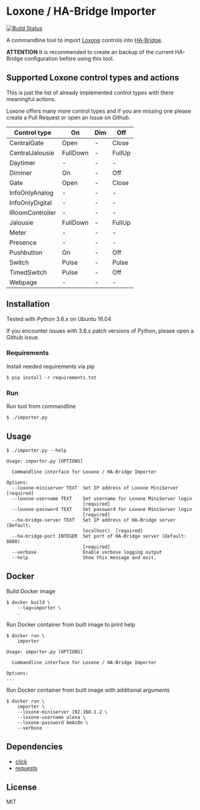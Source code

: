 # Loxone / HA-Bridge Importer
[![Build Status](https://travis-ci.org/escalate/loxone-ha-bridge-importer.svg?branch=master)](https://travis-ci.org/escalate/loxone-ha-bridge-importer)

A commandline tool to import [Loxone](https://www.loxone.com) controls into [HA-Bridge](https://github.com/bwssytems/ha-bridge).

**ATTENTION** It is recommended to create an backup of the current HA-Bridge configuration before using this tool.

## Supported Loxone control types and actions
This is just the list of already implemented control types with there meaningful actions.

Loxone offers many more control types and if you are missing one please create a Pull Request or open an Issue on Github.

| Control type    | On       | Dim | Off    |
| --------------- | -------- | --- | ------ |
| CentralGate     | Open     | -   | Close  |
| CentralJalousie | FullDown | -   | FullUp |
| Daytimer        | -        | -   | -      |
| Dimmer          | On       | -   | Off    |
| Gate            | Open     | -   | Close  |
| InfoOnlyAnalog  | -        | -   | -      |
| InfoOnlyDigital | -        | -   | -      |
| IRoomController | -        | -   | -      |
| Jalousie        | FullDown | -   | FullUp |
| Meter           | -        | -   | -      |
| Presence        | -        | -   | -      |
| Pushbutton      | On       | -   | Off    |
| Switch          | Pulse    | -   | Pulse  |
| TimedSwitch     | Pulse    | -   | Off    |
| Webpage         | -        | -   | -      |

## Installation
Tested with Python 3.6.x on Ubuntu 16.04

If you encounter issues with 3.6.x patch versions of Python, please open a Github issue.

### Requirements
Install needed requirements via pip

```
$ pip install -r requirements.txt
```

### Run
Run tool from commandline
```
$ ./importer.py
```

## Usage
```
$ ./importer.py --help

Usage: importer.py [OPTIONS]

  Commandline interface for Loxone / HA-Bridge Importer

Options:
  --loxone-miniserver TEXT  Set IP address of Loxone MiniServer  [required]
  --loxone-username TEXT    Set username for Loxone MiniServer login
                            [required]
  --loxone-password TEXT    Set password for Loxone MiniServer login
                            [required]
  --ha-bridge-server TEXT   Set IP address of HA-Bridge server (Default:
                            localhost)  [required]
  --ha-bridge-port INTEGER  Set port of HA-Bridge server (Default: 8080)
                            [required]
  --verbose                 Enable verbose logging output
  --help                    Show this message and exit.
```

## Docker
Build Docker image
```
$ docker build \
    --tag=importer \
    .
```

Run Docker container from built image to print help
```
$ docker run \
    importer

Usage: importer.py [OPTIONS]

  Commandline interface for Loxone / HA-Bridge Importer

Options:
...
```

Run Docker container from built image with additional arguments
```
$ docker run \
    importer \
    --loxone-miniserver 192.168.1.2 \
    --loxone-username alexa \
    --loxone-password AmAz0n \
    --verbose
```

## Dependencies
* [click](https://pypi.python.org/pypi/click)
* [requests](https://pypi.python.org/pypi/requests)

## License
MIT
